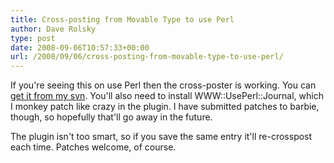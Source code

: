```yaml
---
title: Cross-posting from Movable Type to use Perl
author: Dave Rolsky
type: post
date: 2008-09-06T10:57:33+00:00
url: /2008/09/06/cross-posting-from-movable-type-to-use-perl/
---
```


If you're seeing this on use Perl then the cross-poster is working. You can [get it from my svn][1].
You'll also need to install WWW::UsePerl::Journal, which I monkey patch like crazy in the plugin. I
have submitted patches to barbie, though, so hopefully that'll go away in the future.

The plugin isn't too smart, so if you save the same entry it'll re-crosspost each time. Patches
welcome, of course.

[1]: https://svn.urth.org/svn/MT-Plugin-UsePerl-Journal/trunk/
